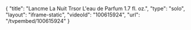 {
    "title": "Lancme La Nuit Trsor L'eau de Parfum 1.7 fl. oz.",
    "type": "solo",
    "layout": "iframe-static",
    "videoId": "100615924",
    "url": "\/tvpembed\/100615924"
}